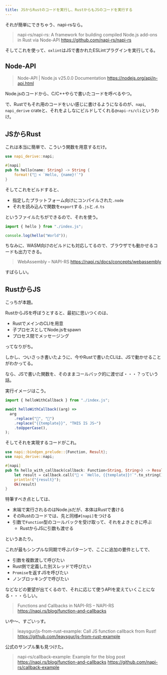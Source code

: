 ```yaml
---
title: JSからRustのコードを実行し、RustからもJSのコードを実行する
---
```


それが簡単にできちゃう、napi-rsなら。

> napi-rs/napi-rs: A framework for building compiled Node.js add-ons in Rust via Node-API
> https://github.com/napi-rs/napi-rs

そしてこれを使って、`oxlint`はJSで書かれたESLintプラグインを実行してる。

## Node-API

> Node-API | Node.js v25.0.0 Documentation
> https://nodejs.org/api/n-api.html

Node.jsのコードから、C/C++やらで書いたコードを呼べるやつ。

で、Rustでもそれ用のコードをいい感じに書けるようになるのが、`napi`, `napi_derive` crateと、それをよしなにビルドしてくれる`@napi-rs/cli`というわけ。

## JSからRust

これは本当に簡単で、こういう関数を用意するだけ。

```rs
use napi_derive::napi;

#[napi]
pub fn hello(name: String) -> String {
    format!("🦀 < `Hello, {name}!`")
}
```

そしてこれをビルドすると、

- 指定したプラットフォーム向けにコンパイルされた`.node`
- それを読み込んで関数を`export`する`.js`と`.d.ts`

というファイルたちができるので、それを使う。

```js
import { hello } from "./index.js";

console.log(hello("World"));
```

ちなみに、WASM向けのビルドにも対応してるので、ブラウザでも動かせるコードも出力できる。

> WebAssembly – NAPI-RS
> https://napi.rs/docs/concepts/webassembly

すばらしい。

## RustからJS

こっちが本題。

RustからJSを呼ぼうとすると、最初に思いつくのは、

- RustでメインのCLIを用意
- 子プロセスとしてNode.jsをspawn
- プロセス間でメッセージング

ってなりがち。

しかし、ついさっき書いたように、今やRustで書いたCLIは、JSで動かせることがわかってる。

なら、JSで書いた関数を、そのままコールバック的に渡せば・・・？っていう話。

実行イメージはこう。

```js
import { helloWithCallback } from "./index.js";

await helloWithCallback((arg) =>
  arg
    .replace("🦀", "👻")
    .replace("{{template}}", "THIS IS JS~")
    .toUpperCase(),
);
```

そしてそれを実現するコードがこれ。

```rs
use napi::bindgen_prelude::{Function, Result};
use napi_derive::napi;

#[napi]
pub fn hello_with_callback(callback: Function<String, String>) -> Result<String> {
    let result = callback.call("🦀 < `Hello, {{template}}!`".to_string())?;
    println!("{result}");
    Ok(result)
}
```

特筆すべき点としては、

- 末端で実行されるのはNode.jsだが、本体はRustで書ける
- そのRustのコードでは、先と同様`#[napi]`をつける
- 引数で`Function`型のコールバックを受け取って、それをよきときに呼ぶ
  - RustからJSに引数も渡せる

というあたり。

これが最もシンプルな同期で呼ぶパターンで、ここに追加の要件としてで、

- 引数を複数渡して呼びたい
- Rust側で定義した別スレッドで呼びたい
- `Promise`を返すJSを呼びたい
- ノンブロッキングで呼びたい

などなどの要望が出てくるので、それに応じて使うAPIを変えていくことになる・・・らしい。

> Functions and Callbacks in NAPI-RS – NAPI-RS
> https://napi.rs/blog/function-and-callbacks

いや〜、すごいっす。

> leaysgur/js-from-rust-example: Call JS function callback from Rust!
> https://github.com/leaysgur/js-from-rust-example

公式のサンプル集も見つけた。

> napi-rs/callback-example: Example for the blog post https://napi.rs/blog/function-and-callbacks
> https://github.com/napi-rs/callback-example
